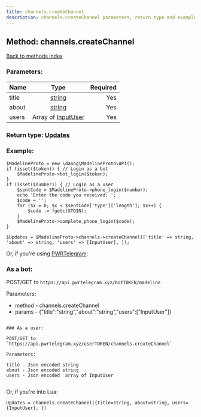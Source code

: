 ```yaml
---
title: channels.createChannel
description: channels.createChannel parameters, return type and example
---
```

## Method: channels.createChannel  
[Back to methods index](index.md)


### Parameters:

| Name     |    Type       | Required |
|----------|:-------------:|---------:|
|title|[string](../types/string.md) | Yes|
|about|[string](../types/string.md) | Yes|
|users|Array of [InputUser](../types/InputUser.md) | Yes|


### Return type: [Updates](../types/Updates.md)

### Example:


```
$MadelineProto = new \danog\MadelineProto\API();
if (isset($token)) { // Login as a bot
    $MadelineProto->bot_login($token);
}
if (isset($number)) { // Login as a user
    $sentCode = $MadelineProto->phone_login($number);
    echo 'Enter the code you received: ';
    $code = '';
    for ($x = 0; $x < $sentCode['type']['length']; $x++) {
        $code .= fgetc(STDIN);
    }
    $MadelineProto->complete_phone_login($code);
}

$Updates = $MadelineProto->channels->createChannel(['title' => string, 'about' => string, 'users' => [InputUser], ]);
```

Or, if you're using [PWRTelegram](https://pwrtelegram.xyz):

### As a bot:

POST/GET to `https://api.pwrtelegram.xyz/botTOKEN/madeline`

Parameters:

* method - channels.createChannel
* params - {"title":"string","about":"string","users":["InputUser"]}

```

### As a user:

POST/GET to `https://api.pwrtelegram.xyz/userTOKEN/channels.createChannel`

Parameters:

title - Json encoded string
about - Json encoded string
users - Json encoded  array of InputUser


```

Or, if you're into Lua:

```
Updates = channels.createChannel({title=string, about=string, users={InputUser}, })
```

